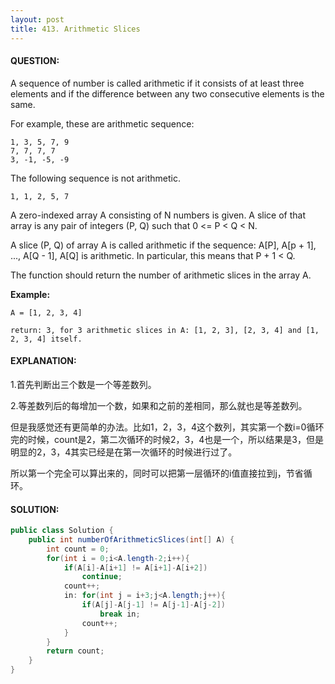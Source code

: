 ```yaml
---
layout: post
title: 413. Arithmetic Slices
---
```


#### QUESTION:

A sequence of number is called arithmetic if it consists of at least three elements and if the difference between any two consecutive elements is the same.

For example, these are arithmetic sequence:

```
1, 3, 5, 7, 9
7, 7, 7, 7
3, -1, -5, -9
```

The following sequence is not arithmetic.

```
1, 1, 2, 5, 7
```

A zero-indexed array A consisting of N numbers is given. A slice of that array is any pair of integers (P, Q) such that 0 <= P < Q < N.

A slice (P, Q) of array A is called arithmetic if the sequence:
A[P], A[p + 1], ..., A[Q - 1], A[Q] is arithmetic. In particular, this means that P + 1 < Q.

The function should return the number of arithmetic slices in the array A.

**Example:**

```
A = [1, 2, 3, 4]

return: 3, for 3 arithmetic slices in A: [1, 2, 3], [2, 3, 4] and [1, 2, 3, 4] itself.
```

#### EXPLANATION:

1.首先判断出三个数是一个等差数列。

2.等差数列后的每增加一个数，如果和之前的差相同，那么就也是等差数列。



但是我感觉还有更简单的办法。比如1，2，3，4这个数列，其实第一个数i=0循环完的时候，count是2，第二次循环的时候2，3，4也是一个，所以结果是3，但是明显的2，3，4其实已经是在第一次循环的时候进行过了。

所以第一个完全可以算出来的，同时可以把第一层循环的i值直接拉到j，节省循环。

#### SOLUTION:

```JAVA
public class Solution {
    public int numberOfArithmeticSlices(int[] A) {
        int count = 0;
        for(int i = 0;i<A.length-2;i++){
            if(A[i]-A[i+1] != A[i+1]-A[i+2])
                continue;
            count++;
            in: for(int j = i+3;j<A.length;j++){
                if(A[j]-A[j-1] != A[j-1]-A[j-2])
                    break in;
                count++;
            }
        }
        return count;
    }
}
```

